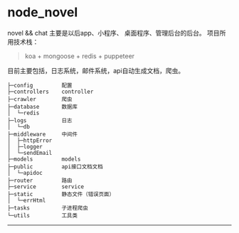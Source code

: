# node_novel
novel && chat 
主要是以后app、小程序、 桌面程序、管理后台的后台。
项目所用技术栈：
> koa + mongoose + redis + puppeteer

目前主要包括，日志系统，邮件系统，api自动生成文档，爬虫。

```
├─config         配置
├─controllers    controller
├─crawler        爬虫
├─database       数据库
│  └─redis 
├─logs           日志
│  └─db
├─middleware     中间件
│  ├─httpError
│  ├─logger
│  └─sendEmail
├─models         models
├─public         api接口文档文档
│  └─apidoc
├─router         路由
├─service        service
├─static         静态文件（错误页面）
│  └─errHtml
├─tasks          子进程爬虫
└─utils          工具类
```
---
